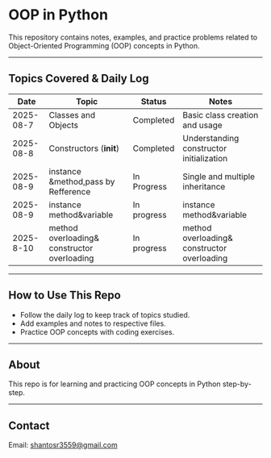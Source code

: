 # OOP in Python

This repository contains notes, examples, and practice problems related to Object-Oriented Programming (OOP) concepts in Python.

---

## Topics Covered & Daily Log

| Date       | Topic                  | Status    | Notes                          |
|------------|------------------------|-----------|--------------------------------|
| 2025-08-7 | Classes and Objects    | Completed | Basic class creation and usage  |
| 2025-08-8 | Constructors (__init__) | Completed | Understanding constructor initialization |
| 2025-08-9 |instance &method,pass by Refference       | In Progress | Single and multiple inheritance |
| 2025-08-9 | instance method&variable          | In progress  | instance method&variable|
| 2025-8-10          |method overloading& constructor overloading                       |    In progress       |  method overloading& constructor overloading                               |

---

## How to Use This Repo

- Follow the daily log to keep track of topics studied.
- Add examples and notes to respective files.
- Practice OOP concepts with coding exercises.

---

## About

This repo is for learning and practicing OOP concepts in Python step-by-step.

---

## Contact

Email: shantosr3559@gmail.com
